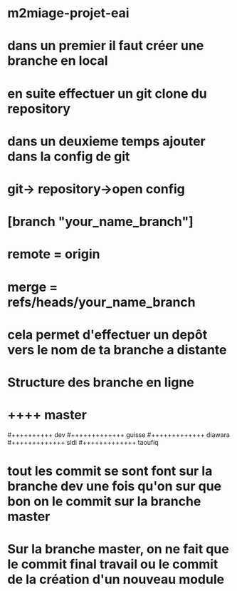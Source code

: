 # m2miage-projet-eai
# dans un premier il faut créer une branche en local
# en suite effectuer un git clone du repository
#  dans un deuxieme temps ajouter dans la config de git 
# git-> repository->open config
#
# [branch "your_name_branch"]
#    remote = origin
#    merge = refs/heads/your_name_branch
#
# cela permet d'effectuer un depôt vers le nom de ta branche a distante
# Structure des branche en ligne 
# ++++ master
#++++++++++ dev
#+++++++++++++ guisse
#+++++++++++++ diawara
#+++++++++++++ sidi
#+++++++++++++ taoufiq
# tout les commit se sont font sur la branche dev une fois qu'on sur que bon on le commit sur la branche master
# Sur la branche master, on ne fait que le commit final travail ou le commit de la création d'un nouveau module 


